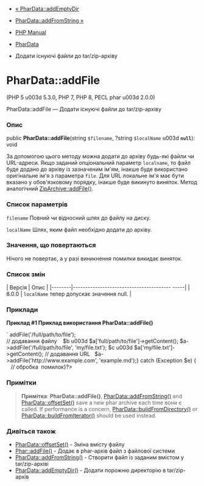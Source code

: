 - [« PharData::addEmptyDir](phardata.addemptydir.md)
- [PharData::addFromString »](phardata.addfromstring.md)

- [PHP Manual](index.md)
- [PharData](class.phardata.md)
- Додати існуючі файли до tar/zip-архіву

# PharData::addFile

(PHP 5 u003d 5.3.0, PHP 7, PHP 8, PECL phar u003d 2.0.0)

PharData::addFile — Додати існуючі файли до tar/zip-архіву

### Опис

public **PharData::addFile**(string `$filename`, ?string `$localName` u003d
**`null`**): void

За допомогою цього методу можна додати до архіву будь-які файли чи URL-адреси. Якщо
заданий опціональний параметр `localname`, то файл буде додано до архіву
із зазначеним ім'ям, інакше буде використано оригінальне ім'я з
параметра `file`. Для URL локальне ім'я має бути вказано у
обов'язковому порядку, інакше буде викинуто виняток. Метод аналогічний
[ZipArchive::addFile()](ziparchive.addfile.md).

### Список параметрів

`filename`
Повний чи відносний шлях до файлу на диску.

`localName`
Шлях, яким файл необхідно додати до архіву.

### Значення, що повертаються

Нічого не повертає, а у разі виникнення помилки викидає
виняток.

### Список змін

| Версія | Опис |
|--------|---------------------------------------- -----|
| 8.0.0 | `localName` тепер допускає значення null. |

### Приклади

**Приклад #1 Приклад використання **PharData::addFile()****

` <?phptry {   $a u003d new PharData('/path/to/my.tar'); $a->addFile('/full/path/to/file'); // додавання файлу    $b u003d $a['full/path/to/file']->getContent(); $a->addFile('/full/path/to/file', 'my/file.txt'); $c u003d $a['my/file.txt']->getContent(); // додавання URL   $a->addFile('http://www.example.com', 'example.md');} catch (Exception $e) {    // обробка  помилок}?>

### Примітки

> **Примітка**: **PharData::addFile()**,
> [PharData::addFromString()](phardata.addfromstring.md) and
> [PharData::offsetSet()](phardata.offsetset.md) save a new phar
> archive each time вони є called. If performance is a concern,
> [PharData::buildFromDirectory()](phardata.buildfromdirectory.md) or
> [PharData::buildFromIterator()](phardata.buildfromiterator.md)
> should be used instead.

### Дивіться також

- [PharData::offsetSet()](phardata.offsetset.md) - Зміна
вмісту файлу
- [Phar::addFile()](phar.addfile.md) - Додає в phar-архів файл
з файлової системи
- [PharData::addFromString()](phardata.addfromstring.md) - Створити
файл із заданим вмістом у tar/zip-архіві
- [PharData::addEmptyDir()](phardata.addemptydir.md) - Додати
порожню директорію в tar/zip-архів
